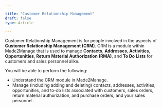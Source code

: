 ```yaml
---  

title: "Customer Relationship Management"  
draft: false
type: Article

---
```


Customer Relationship Management is for people involved in the aspects of **Customer Relationship Management (CRM)**. CRM is a module within Made2Manage that is used to manage **Contacts**, **Addresses**, **Activities**, **Opportunities**, **Return Material Authorization (RMA)**, and **To Do Lists** for customers and sales personnel alike.

You will be able to perform the following:

-   Understand the CRM module in Made2Manage.
-   Manage (including adding and deleting) contacts, addresses, activities, opportunities, and to-do lists associated with customers, sales orders, return material authorization, and purchase orders, and your sales personnel.

